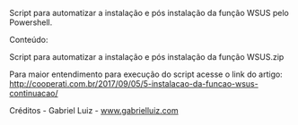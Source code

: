 Script para automatizar a instalação e pós instalação da função WSUS pelo Powershell.

Conteúdo:

Script para automatizar a instalação e pós instalação da função WSUS.zip

Para maior entendimento para execução do script acesse o link do artigo: http://cooperati.com.br/2017/09/05/5-instalacao-da-funcao-wsus-continuacao/

Créditos - Gabriel Luiz - www.gabrielluiz.com
